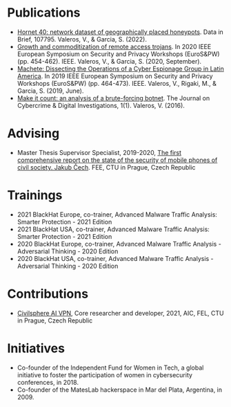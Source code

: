 # Publications

- [Hornet 40: network dataset of geographically placed honeypots](https://www.sciencedirect.com/science/article/pii/S2352340922000075).  Data in Brief, 107795. Valeros, V., & Garcia, S. (2022). 
- [Growth and commoditization of remote access trojans](https://ieeexplore.ieee.org/abstract/document/9229824).  In 2020 IEEE European Symposium on Security and Privacy Workshops (EuroS&PW) (pp. 454-462). IEEE. Valeros, V., & Garcia, S. (2020, September). 
- [Machete: Dissecting the Operations of a Cyber Espionage Group in Latin America](https://ieeexplore.ieee.org/abstract/document/8802467).  In 2019 IEEE European Symposium on Security and Privacy Workshops (EuroS&PW) (pp. 464-473). IEEE. Valeros, V., Rigaki, M., & Garcia, S. (2019, June). 
- [Make it count: an analysis of a brute-forcing botnet](https://journal.cecyf.fr/ojs/index.php/cybin/article/view/5).  The Journal on Cybercrime & Digital Investigations, 1(1). Valeros, V. (2016). 

# Advising

- Master Thesis Supervisor Specialist, 2019-2020, [The first comprehensive report on the state of the security of mobile phones of civil society. Jakub Čech](https://dspace.cvut.cz/handle/10467/87847). FEE, CTU in Prague, Czech Republic 

# Trainings

- 2021 BlackHat Europe, co-trainer, Advanced Malware Traffic Analysis: Smarter Protection - 2021 Edition
- 2021 BlackHat USA, co-trainer, Advanced Malware Traffic Analysis: Smarter Protection - 2021 Edition
- 2020 BlackHat Europe, co-trainer, Advanced Malware Traffic Analysis - Adversarial Thinking - 2020 Edition
- 2020 BlackHat USA, co-trainer, Advanced Malware Traffic Analysis - Adversarial Thinking - 2020 Edition

# Contributions

- [Civilsphere AI VPN](https://github.com/stratosphereips/AIVPN), Core researcher and developer, 2021, AIC, FEL, CTU in Prague, Czech Republic 


# Initiatives

- Co-founder of the Independent Fund for Women in Tech, a global initiative to foster the participation of women in cybersecurity conferences, in 2018.
- Co-founder of the MatesLab hackerspace in Mar del Plata, Argentina, in 2009.
